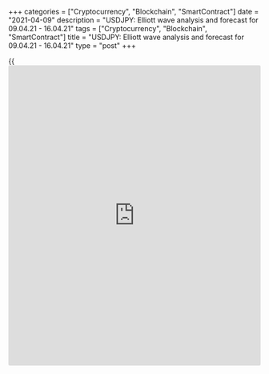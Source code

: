 +++
categories = ["Cryptocurrency", "Blockchain", "SmartContract"]
date = "2021-04-09"
description = "USDJPY: Elliott wave analysis and forecast for 09.04.21 - 16.04.21"
tags = ["Cryptocurrency", "Blockchain", "SmartContract"]
title = "USDJPY: Elliott wave analysis and forecast for 09.04.21 - 16.04.21"
type = "post"
+++

{{<iframe id="large-banner" src="https://www.bounty.group/#slide=14.0" width="100%" height="600" scrolling="no" style="border: 0px solid rgb(216, 221, 230); border-radius: 3px;">}}

2021-04-09

2021-04-09

USDJPY: Elliott wave analysis and forecast for 09.04.21 – 16.04.21Alex
Geuta

 **Main scenario:** consider short positions from corrections below the
level of 110.94 with a target of 107.71 – 106.75.

 **Alternative scenario:** breakout and consolidation above the level of
110.94 will allow the pair to continue rising to the levels of 112.50 –
114.00.

 **Analysis:** The descending correction of larger degree finished
forming as wave B, and wave С started developing, with the first wave
(1) of С forming inside, in the [daily](https://www.fintecher.org/2020/03/03/forex-trading-daily-strategy/) timeframe. In the H4 timeframe,
there is developing the third wave of a smaller degree 3 of (1), with
wave i of 3 unfolding inside. Apparently, the descending correction is
forming as wave ii of 3, with wave (a) of ii developing inside, in the
hourly timeframe. If the presumption is correct, the pair will continue
declining to the levels of 107.71 – 106.75. The level of 110.94 is
critical in this scenario as the breakout will enable the pair to
continue rising to the levels of 112.50 – 114.00.

* * *

* * *



## Price chart of USDJPY in real time mode

The content of this article reflects the author’s opinion and does not
necessarily reflect the official position of LiteForex. The material
published on this page is provided for informational purposes only and
should not be considered as the provision of investment advice for the
purposes of Directive 2004/39/EC.

Rate this article:

{{value}}

( {{count}} {{title}} )